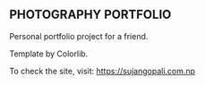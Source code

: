 ## PHOTOGRAPHY PORTFOLIO

Personal portfolio project for a friend.

Template by Colorlib. 

To check the site, visit: https://sujangopali.com.np